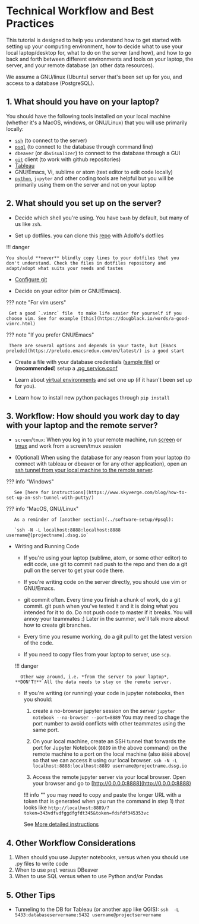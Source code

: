 # Technical Workflow and Best Practices


This tutorial is designed to help you understand how to get started with setting up your computing environment, how to decide what to use your local laptop/desktop for, what to do on the server (and how), and how to go back and forth between different environments and tools  on your laptop, the server, and your remote database (an other data resources).

We assume a GNU/linux (Ubuntu) server that's been set up for you, and access to a database (PostgreSQL).

## 1. What should you have on your laptop?

You should have the following tools installed on your local machine (whether it's a MacOS, windows, or GNU/Linux) that you will use primarily locally:

 * [`ssh`](../software-setup/#ssh-putty) (to connect to the server)
 * [`psql`](../software-setup/#psql) (to connect to the database through command line)
 * `dbeaver` (or `dbvisualizer`) to connect to the database through a GUI
 * [`git`](../software-setup/#git-and-github-account) client (to work with github repositories)
 * [Tableau](https://www.tableau.com/academic/students)
 * GNU/Emacs, Vi, sublime or atom (text editor to edit code locally)
 * [`python`](../software-setup/#python), `jupyter` and other coding tools are helpful but you will be primarily using them on the server and not on your laptop

## 2. What should you set up on the server?

 * Decide which shell you're using. You have `bash` by default, but many of us like `zsh`.

 * Set up dotfiles. you can clone this [repo](http://www.github.com/dssg/dotfiles) with Adolfo's dotfiles

!!! danger

    You should **never** blindly copy lines to your dotfiles that you don't understand. Check the files in dotfiles repository and adapt/adopt what suits your needs and tastes

* [Configure git](../setup/git-and-github/basic_git_tutorial/01_BasicGit.md)

* Decide on your editor (vim or GNU/Emacs).

??? note "For vim users"

     Get a good `.vimrc` file  to make life easier for yourself if you choose vim. See for example [this](https://dougblack.io/words/a-good-vimrc.html)

??? note "If you prefer GNU/Emacs"

     There are several options and depends in your taste, but [Emacs prelude](https://prelude.emacsredux.com/en/latest/) is a good start

* Create a file with your database credentials ([sample file](https://github.com/dssg/hitchhikers-guide/blob/master/curriculum/1_getting_and_keeping_data/csv-to-db/default_profile.example)) or (**recommended**) setup a [.pg_service.conf](./software-setup/pgservice_conf.example)

 * Learn about [virtual environments](../setup/software-setup/README.md#virtual-environment) and set one up (if it hasn't been set up for you).

 * Learn how to install new python packages through `pip install`

## 3. Workflow: How should you work day to day with your laptop and the remote server?

* `screen`/`tmux`: When you log in to your remote machine, run [screen](https://www.digitalocean.com/community/tutorials/how-to-install-and-use-screen-on-an-ubuntu-cloud-server) or [tmux](https://hackernoon.com/a-gentle-introduction-to-tmux-8d784c404340) and work from a screen/tmux session

* (Optional) When using the database for any reason from your laptop (to connect with tableau or dbeaver or for any other application), open an [ssh tunnel from your local machine to the remote server](../setup/software-setup/README.md#psql).

??? info "Windows"

       See [here for instructions](https://www.skyverge.com/blog/how-to-set-up-an-ssh-tunnel-with-putty/)

??? info "MacOS, GNU/Linux"

       As a reminder of [another section](../software-setup/#psql):

       `ssh -N -L localhost:8888:localhost:8888 username@[projectname].dssg.io`

* Writing and Running Code

    - If you're using your laptop (sublime, atom, or some other editor) to edit code, use git to commit nad push to the repo and then do a git pull on the server to get your code there.

    - If you're writing code on the server directly, you should use vim or GNU/Emacs.

    - git commit often. Every time you finish a chunk of work, do a git commit. git push when you've tested it and it is doing what you intended for it to do. Do not push code to master if it breaks. You will annoy your teammates :) Later in the summer, we'll talk more about how to create git branches.

    - Every time you resume working, do a git pull to get the latest version of the code.

    - If you need to copy files from your laptop to server, use `scp`.

    !!! danger

        Other way around, i.e. *from the server to your laptop*, **DON'T!** All the data needs to stay on the remote server.

    - If you're writing (or running) your code in jupyter notebooks, then you should:
        1. create a no-browser jupyter session on the *server* `jupyter notebook --no-browser --port=8889` You may need to chage the port number to avoid conflicts with other teammates using the same port.

        2. On your local machine, create an SSH tunnel that forwards the port for Jupyter Notebook (`8889` in the above command) on the remote machine to a port on the local machine (also `8888` above) so that we can access it using our local browser. `ssh -N -L localhost:8888:localhost:8889 username@projectname.dssg.io`

        3. Access the remote jupyter server via your local browser. Open your browser and go to [http://0.0.0.0:8888](http://0.0.0.0:8888)

        !!! info ""
            you may need to copy and paste the longer URL with a token that is generated when you run the command in step 1) that looks like `http://localhost:8889/?token=343vdfvdfggdfgfdt345&token=fdsfdf345353vc`

        See [More detailed instructions](https://hsaghir.github.io/data_science/jupyter-notebook-on-a-remote-machine-linux/)

## 4. Other Workflow Considerations

1. When should you use Jupyter notebooks, versus when you should use .py files to write code
2. When to use `psql` versus DBeaver
3. When to use SQL versus when to use Python and/or Pandas

## 5. Other Tips
* Tunneling to the DB for Tableau (or another app like QGIS): `ssh  -L 5433:databaseservername:5432 username@projectservername`
